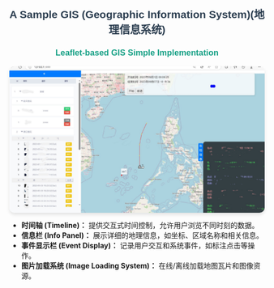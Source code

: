 <div style="text-align: center; font-family: Arial, sans-serif; max-width: 600px; margin: auto;">
    <h2 style="color: #2c3e50;">A Sample GIS (Geographic Information System)(地理信息系统)</h2>
    <h3 style="color: #16a085;">Leaflet-based GIS Simple Implementation</h3>
    <img src="https://github.com/lygitgit/GIS/blob/main/visual_pic/vis.jpg" width="550" 
         style="display: block; margin: auto; border-radius: 10px; box-shadow: 0px 4px 6px rgba(0, 0, 0, 0.1);">
</div>

<ul>
    <li><strong>时间轴 (Timeline)：</strong> 提供交互式时间控制，允许用户浏览不同时刻的数据。</li>
    <li><strong>信息栏 (Info Panel)：</strong> 展示详细的地理信息，如坐标、区域名称和相关信息。</li>
    <li><strong>事件显示栏 (Event Display)：</strong> 记录用户交互和系统事件，如标注点击等操作。</li>
    <li><strong>图片加载系统 (Image Loading System)：</strong> 在线/离线加载地图瓦片和图像资源。</li>
</ul>
